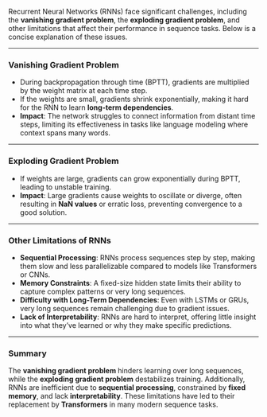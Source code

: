 Recurrent Neural Networks (RNNs) face significant challenges, including the **vanishing gradient problem**, the **exploding gradient problem**, and other limitations that affect their performance in sequence tasks. Below is a concise explanation of these issues.

---

### Vanishing Gradient Problem
- During backpropagation through time (BPTT), gradients are multiplied by the weight matrix at each time step.
- If the weights are small, gradients shrink exponentially, making it hard for the RNN to learn **long-term dependencies**.
- **Impact**: The network struggles to connect information from distant time steps, limiting its effectiveness in tasks like language modeling where context spans many words.

---

### Exploding Gradient Problem
- If weights are large, gradients can grow exponentially during BPTT, leading to unstable training.
- **Impact**: Large gradients cause weights to oscillate or diverge, often resulting in **NaN values** or erratic loss, preventing convergence to a good solution.

---

### Other Limitations of RNNs
- **Sequential Processing**: RNNs process sequences step by step, making them slow and less parallelizable compared to models like Transformers or CNNs.
- **Memory Constraints**: A fixed-size hidden state limits their ability to capture complex patterns or very long sequences.
- **Difficulty with Long-Term Dependencies**: Even with LSTMs or GRUs, very long sequences remain challenging due to gradient issues.
- **Lack of Interpretability**: RNNs are hard to interpret, offering little insight into what they’ve learned or why they make specific predictions.

---

### Summary
The **vanishing gradient problem** hinders learning over long sequences, while the **exploding gradient problem** destabilizes training. Additionally, RNNs are inefficient due to **sequential processing**, constrained by **fixed memory**, and lack **interpretability**. These limitations have led to their replacement by **Transformers** in many modern sequence tasks.
